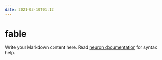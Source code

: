 ```yaml
---
date: 2021-03-10T01:12
---
```


# fable

Write your Markdown content here. Read [neuron documentation](https://neuron.zettel.page/2011404.html) for syntax help.

